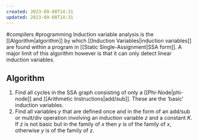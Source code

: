 ```yaml
---
created: 2023-09-08T14:31
updated: 2023-09-08T14:31
---
```

#compilers #programming 
Induction variable analysis is the [[Algorithm|algorithm]] by which [[Induction Variables|induction variables]] are found within a program in [[Static Single-Assignment|SSA form]]. A major limit of this algorithm however is that it can only detect linear induction variables.

## Algorithm
1. Find all cycles in the SSA graph consisting of only a [[Phi-Node|phi-node]] and [[Arithmetic Instructions|add/sub]]. These are the ‘basic’ induction variables.
2. Find all variables $y$ that are defined once and in the form of an add/sub or mult/div operation involving an induction variable $z$ and a constant $K$. If $z$ is not basic but in the family of $x$ then $y$ is of the family of $x$, otherwise $y$ is of the family of $z$.